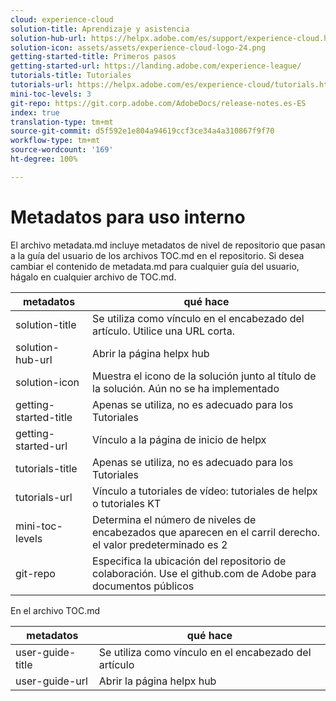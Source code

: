 ```yaml
---
cloud: experience-cloud
solution-title: Aprendizaje y asistencia
solution-hub-url: https://helpx.adobe.com/es/support/experience-cloud.html
solution-icon: assets/assets/experience-cloud-logo-24.png
getting-started-title: Primeros pasos
getting-started-url: https://landing.adobe.com/experience-league/
tutorials-title: Tutoriales
tutorials-url: https://helpx.adobe.com/es/experience-cloud/tutorials.html
mini-toc-levels: 3
git-repo: https://git.corp.adobe.com/AdobeDocs/release-notes.es-ES
index: true
translation-type: tm+mt
source-git-commit: d5f592e1e804a94619ccf3ce34a4a310867f9f70
workflow-type: tm+mt
source-wordcount: '169'
ht-degree: 100%

---
```



# Metadatos para uso interno

El archivo metadata.md incluye metadatos de nivel de repositorio que pasan a la guía del usuario de los archivos TOC.md en el repositorio. Si desea cambiar el contenido de metadata.md para cualquier guía del usuario, hágalo en cualquier archivo de TOC.md.

| metadatos | qué hace |
|--- |--- |
| solution-title | Se utiliza como vínculo en el encabezado del artículo. Utilice una URL corta. |
| solution-hub-url | Abrir la página helpx hub |
| solution-icon | Muestra el icono de la solución junto al título de la solución. Aún no se ha implementado |
| getting-started-title | Apenas se utiliza, no es adecuado para los Tutoriales |
| getting-started-url | Vínculo a la página de inicio de helpx |
| tutorials-title | Apenas se utiliza, no es adecuado para los Tutoriales |
| tutorials-url | Vínculo a tutoriales de vídeo: tutoriales de helpx o tutoriales KT |
| mini-toc-levels | Determina el número de niveles de encabezados que aparecen en el carril derecho. el valor predeterminado es 2 |
| git-repo | Especifica la ubicación del repositorio de colaboración. Use el github.com de Adobe para documentos públicos |

En el archivo TOC.md

| metadatos | qué hace |
|--- |--- |
| user-guide-title | Se utiliza como vínculo en el encabezado del artículo |
| user-guide-url | Abrir la página helpx hub |
